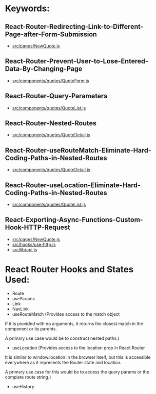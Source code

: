 # Keywords:
## React-Router-Redirecting-Link-to-Different-Page-after-Form-Submission
- [src/pages/NewQuote.js](https://github.com/codecygen/067-React-Router-Practice-Project/blob/main/src/pages/NewQuote.js)

## React-Router-Prevent-User-to-Lose-Entered-Data-By-Changing-Page 
- [src/components/quotes/QuoteForm.js](https://github.com/codecygen/067-React-Router-Practice-Project/blob/main/src/components/quotes/QuoteForm.js)

## React-Router-Query-Parameters
- [src/components/quotes/QuoteList.js](https://github.com/codecygen/067-React-Router-Practice-Project/blob/main/src/components/quotes/QuoteList.js)

## React-Router-Nested-Routes
- [src/components/quotes/QuoteDetail.js](https://github.com/codecygen/067-React-Router-Practice-Project/blob/main/src/pages/QuoteDetail.js)

## React-Router-useRouteMatch-Eliminate-Hard-Coding-Paths-in-Nested-Routes
- [src/components/quotes/QuoteDetail.js](https://github.com/codecygen/067-React-Router-Practice-Project/blob/main/src/pages/QuoteDetail.js)

## React-Router-useLocation-Eliminate-Hard-Coding-Paths-in-Nested-Routes
- [src/components/quotes/QuoteList.js](https://github.com/codecygen/067-React-Router-Practice-Project/blob/main/src/components/quotes/QuoteList.js)

## React-Exporting-Async-Functions-Custom-Hook-HTTP-Request
- [src/pages/NewQuote.js](https://github.com/codecygen/067-React-Router-Practice-Project/blob/main/src/pages/NewQuote.js)
- [src/hooks/use-http.js](https://github.com/codecygen/067-React-Router-Practice-Project/blob/main/src/hooks/use-http.js)
- [src/lib/api.js](https://github.com/codecygen/067-React-Router-Practice-Project/blob/main/src/lib/api.js)

# React Router Hooks and States Used:
- Route
- useParams
- Link
- NavLink
- useRouteMatch
(Provides access to the match object

If it is provided with no arguments, it returns the closest match in the component or its parents.

A primary use case would be to construct nested paths.)
- useLocation
(Provides access to the location prop in React Router

It is similar to window.location in the browser itself, but this is accessible everywhere as it represents the Router state and location.

A primary use case for this would be to access the query params or the complete route string.)
- useHistory